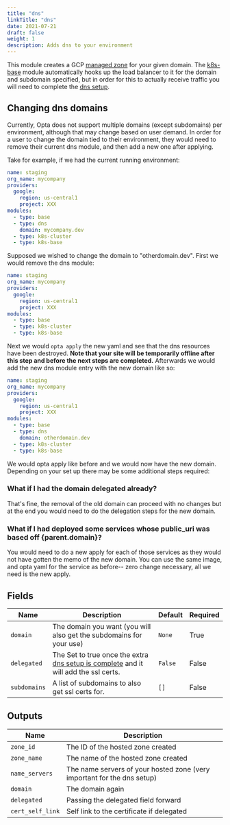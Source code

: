 ```yaml
---
title: "dns"
linkTitle: "dns"
date: 2021-07-21
draft: false
weight: 1
description: Adds dns to your environment
---
```


This module creates a GCP [managed zone](https://cloud.google.com/dns/docs/zones) for
your given domain. The [k8s-base](/reference/google/modules/gcp-k8s-base) module automatically hooks up the load balancer to it
for the domain and subdomain specified, but in order for this to actually receive traffic you will need to complete
the [dns setup](/features/dns-and-cert/dns/).

## Changing dns domains
Currently, Opta does not support multiple domains (except subdomains) per environment, although that may change
based on user demand. In order for a user to change the domain tied to their environment, they would need to
remove their current dns module, and then add a new one after applying.

Take for example, if we had the current running environment:

```yaml
name: staging
org_name: mycompany
providers:
  google:
    region: us-central1
    project: XXX
modules:
  - type: base
  - type: dns
    domain: mycompany.dev
  - type: k8s-cluster
  - type: k8s-base
```

Supposed we wished to change the domain to "otherdomain.dev". First we would remove the dns module:

```yaml
name: staging
org_name: mycompany
providers:
  google:
    region: us-central1
    project: XXX
modules:
  - type: base
  - type: k8s-cluster
  - type: k8s-base
```

Next we would `opta apply` the new yaml and see that the dns resources have been destroyed.
**Note that your site will be temporarily offline after this step and before the next steps are completed.**
Afterwards we would add the new dns module entry with the new domain like so:

```yaml
name: staging
org_name: mycompany
providers:
  google:
    region: us-central1
    project: XXX
modules:
  - type: base
  - type: dns
    domain: otherdomain.dev
  - type: k8s-cluster
  - type: k8s-base
```

We would opta apply like before and we would now have the new domain. Depending on your set up there may be some
additional steps required:

### What if I had the domain delegated already?
That's fine, the removal of the old domain can proceed with no changes but at the end you would need to do the delegation
steps for the new domain.

### What if I had deployed some services whose public_uri was based off {parent.domain}?
You would need to do a new apply for each of those services as they would not have gotten the memo of the new domain.
You can use the same image, and opta yaml for the service as before-- zero change necessary, all we need is the
new apply.


## Fields


| Name      | Description | Default | Required |
| ----------- | ----------- | ------- | -------- |
| `domain` | The domain you want (you will also get the subdomains for your use) | `None` | True |
| `delegated` | The  Set to true once the extra [dns setup is complete](/features/dns-and-cert/dns/) and it will add the ssl certs. | `False` | False |
| `subdomains` | A list of subdomains to also get ssl certs for. | `[]` | False |

## Outputs


| Name      | Description |
| ----------- | ----------- |
| `zone_id` | The ID of the hosted zone created |
| `zone_name` | The name of the hosted zone created |
| `name_servers` | The name servers of your hosted zone (very important for the dns setup) |
| `domain` | The domain again |
| `delegated` | Passing the delegated field forward |
| `cert_self_link` | Self link to the certificate if delegated |